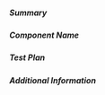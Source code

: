 <!--
Describe the change in summary section, including rationale and design decisions.
Include "Fixes #nnn" if you are fixing an existing issue.

In "Component Name" section write which component is changed in this PR. This
will help us review your PR quicker.

In "Test Plan" please detail exactly how you plan to test this PR with enough
detail that a reviewer can validate your tests. If sufficient tests are
covered by our CI then state which tests cover the change.

If you have more information you want to add, write them in "Additional
Information" section. This is usually used to help others understand your
motivation behind this change. A step-by-step reproduction of the problem is
helpful if there is no related issue.
-->

##### Summary

##### Component Name

##### Test Plan

<!---
Please be detailed enough that your reviewer can understand which test-cases you
have covered, and recreate them if necessary. If sufficient tests are covered
by our CI then state which tests cover the change.
-->

##### Additional Information


